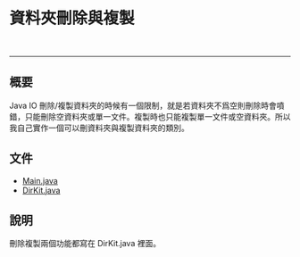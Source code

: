 # 資料夾刪除與複製

<br>

-----------------------------

## 概要

Java IO 刪除/複製資料夾的時候有一個限制，就是若資料夾不爲空則刪除時會噴錯，只能刪除空資料夾或單一文件。複製時也只能複製單一文件或空資料夾。所以我自己實作一個可以刪資料夾與複製資料夾的類別。

## 文件

* [Main.java](./Main.java)
* [DirKit.java](./DirKit.java)

## 說明

刪除複製兩個功能都寫在 DirKit.java 裡面。